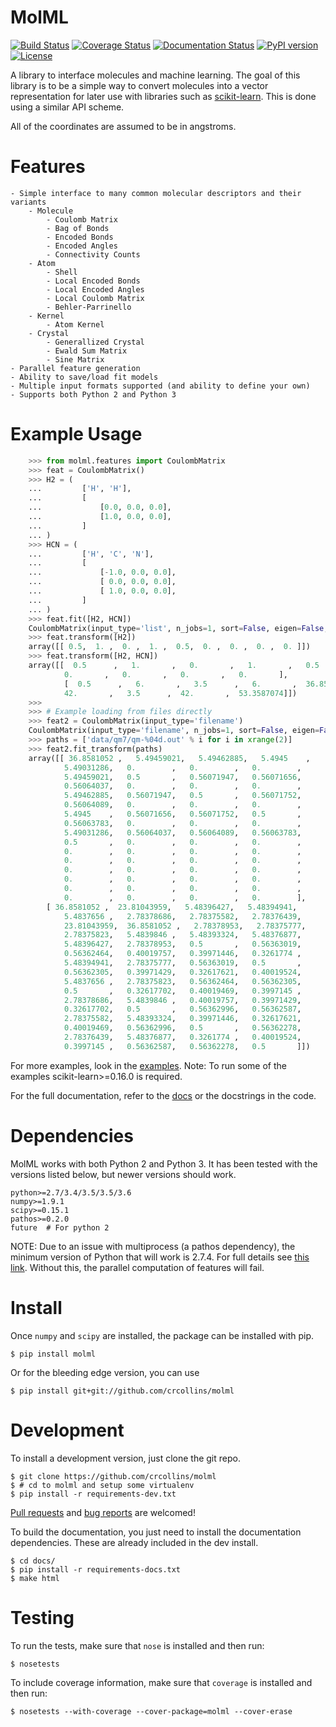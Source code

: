 MolML
=====
[![Build Status](https://travis-ci.org/crcollins/molml.svg?branch=master)](https://travis-ci.org/crcollins/molml)
[![Coverage Status](https://coveralls.io/repos/github/crcollins/molml/badge.svg?branch=master)](https://coveralls.io/github/crcollins/molml?branch=master)
[![Documentation Status](https://readthedocs.org/projects/molml/badge/?version=latest)](http://molml.readthedocs.io/en/latest/?badge=latest)
[![PyPI version](https://img.shields.io/pypi/v/MolML.svg?style=flat)](http://pypi.python.org/pypi/MolML)
[![License](https://img.shields.io/pypi/l/MolML.svg?style=flat)](https://github.com/crcollins/molml/blob/master/LICENSE.txt)

A library to interface molecules and machine learning. The goal of this library is to be a simple way to convert molecules into a vector representation for later use with libraries such as [scikit-learn](http://scikit-learn.org/). This is done using a similar API scheme.

All of the coordinates are assumed to be in angstroms.


Features
========


    - Simple interface to many common molecular descriptors and their variants
        - Molecule
            - Coulomb Matrix
            - Bag of Bonds
            - Encoded Bonds
            - Encoded Angles
            - Connectivity Counts
        - Atom
            - Shell
            - Local Encoded Bonds
            - Local Encoded Angles
            - Local Coulomb Matrix
            - Behler-Parrinello
        - Kernel
            - Atom Kernel
        - Crystal
            - Generallized Crystal
            - Ewald Sum Matrix
            - Sine Matrix
    - Parallel feature generation
    - Ability to save/load fit models
    - Multiple input formats supported (and ability to define your own)
    - Supports both Python 2 and Python 3


Example Usage
=============

```python
    >>> from molml.features import CoulombMatrix
    >>> feat = CoulombMatrix()
    >>> H2 = (
    ...         ['H', 'H'],
    ...         [
    ...             [0.0, 0.0, 0.0],
    ...             [1.0, 0.0, 0.0],
    ...         ]
    ... )
    >>> HCN = (
    ...         ['H', 'C', 'N'],
    ...         [
    ...             [-1.0, 0.0, 0.0],
    ...             [ 0.0, 0.0, 0.0],
    ...             [ 1.0, 0.0, 0.0],
    ...         ]
    ... )
    >>> feat.fit([H2, HCN])
    CoulombMatrix(input_type='list', n_jobs=1, sort=False, eigen=False, drop_values=False)
    >>> feat.transform([H2])
    array([[ 0.5,  1. ,  0. ,  1. ,  0.5,  0. ,  0. ,  0. ,  0. ]])
    >>> feat.transform([H2, HCN])
    array([[  0.5      ,   1.       ,   0.       ,   1.       ,   0.5      ,
            0.       ,   0.       ,   0.       ,   0.       ],
            [  0.5      ,   6.       ,   3.5      ,   6.       ,  36.8581052,
            42.       ,   3.5      ,  42.       ,  53.3587074]])
    >>>
	>>> # Example loading from files directly
    >>> feat2 = CoulombMatrix(input_type='filename')
    CoulombMatrix(input_type='filename', n_jobs=1, sort=False, eigen=False, drop_values=False)
    >>> paths = ['data/qm7/qm-%04d.out' % i for i in xrange(2)]
	>>> feat2.fit_transform(paths)
	array([[ 36.8581052 ,   5.49459021,   5.49462885,   5.4945    ,
			5.49031286,   0.        ,   0.        ,   0.        ,
			5.49459021,   0.5       ,   0.56071947,   0.56071656,
			0.56064037,   0.        ,   0.        ,   0.        ,
			5.49462885,   0.56071947,   0.5       ,   0.56071752,
			0.56064089,   0.        ,   0.        ,   0.        ,
			5.4945    ,   0.56071656,   0.56071752,   0.5       ,
			0.56063783,   0.        ,   0.        ,   0.        ,
			5.49031286,   0.56064037,   0.56064089,   0.56063783,
			0.5       ,   0.        ,   0.        ,   0.        ,
			0.        ,   0.        ,   0.        ,   0.        ,
			0.        ,   0.        ,   0.        ,   0.        ,
			0.        ,   0.        ,   0.        ,   0.        ,
			0.        ,   0.        ,   0.        ,   0.        ,
			0.        ,   0.        ,   0.        ,   0.        ,
			0.        ,   0.        ,   0.        ,   0.        ],
		[ 36.8581052 ,  23.81043959,   5.48396427,   5.48394941,
			5.4837656 ,   2.78378686,   2.78375582,   2.78376439,
			23.81043959,  36.8581052 ,   2.78378953,   2.78375777,
			2.78375823,   5.4839846 ,   5.48393324,   5.48376877,
			5.48396427,   2.78378953,   0.5       ,   0.56363019,
			0.56362464,   0.40019757,   0.39971446,   0.3261774 ,
			5.48394941,   2.78375777,   0.56363019,   0.5       ,
			0.56362305,   0.39971429,   0.32617621,   0.40019524,
			5.4837656 ,   2.78375823,   0.56362464,   0.56362305,
			0.5       ,   0.32617702,   0.40019469,   0.3997145 ,
			2.78378686,   5.4839846 ,   0.40019757,   0.39971429,
			0.32617702,   0.5       ,   0.56362996,   0.56362587,
			2.78375582,   5.48393324,   0.39971446,   0.32617621,
			0.40019469,   0.56362996,   0.5       ,   0.56362278,
			2.78376439,   5.48376877,   0.3261774 ,   0.40019524,
			0.3997145 ,   0.56362587,   0.56362278,   0.5       ]])
```

For more examples, look in the [examples](https://github.com/crcollins/molml/tree/master/examples). Note: To run some of the examples scikit-learn>=0.16.0 is required.

For the full documentation, refer to the [docs](http://molml.readthedocs.io) or the docstrings in the code.


Dependencies
============

MolML works with both Python 2 and Python 3. It has been tested with the versions listed below, but newer versions should work.

    python>=2.7/3.4/3.5/3.5/3.6
    numpy>=1.9.1
    scipy>=0.15.1
    pathos>=0.2.0
    future  # For python 2


NOTE: Due to an issue with multiprocess (a pathos dependency), the minimum version of Python that will work is 2.7.4. For full details see [this link](https://github.com/uqfoundation/multiprocess/issues/11). Without this, the parallel computation of features will fail.


Install
=======

Once `numpy` and `scipy` are installed, the package can be installed with pip.

    $ pip install molml

Or for the bleeding edge version, you can use

    $ pip install git+git://github.com/crcollins/molml


Development
===========

To install a development version, just clone the git repo.

    $ git clone https://github.com/crcollins/molml
    $ # cd to molml and setup some virtualenv
    $ pip install -r requirements-dev.txt

[Pull requests](https://github.com/crcollins/molml/pulls) and [bug reports](https://github.com/crcollins/molml/issues) are welcomed!

To build the documentation, you just need to install the documentation dependencies. These are already included in the dev install.

    $ cd docs/
    $ pip install -r requirements-docs.txt
    $ make html

Testing
=======

To run the tests, make sure that `nose` is installed and then run:

    $ nosetests

To include coverage information, make sure that `coverage` is installed and then run:

    $ nosetests --with-coverage --cover-package=molml --cover-erase

